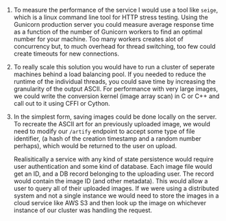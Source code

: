 1. To measure the performance of the service I would use a tool like
   `seige`, which is a linux command line tool for HTTP stress testing. Using the
   Gunicorn production server you could measure average response
   time as a function of the number of Gunicorn workers to find an optimal
   number for your machine. Too many workers creates alot of concurrency but,
   to much overhead for thread switching, too few could create timeouts for new connections.

2. To really scale this solution you would have to run a cluster of seperate
   machines behind a load balancing pool.
   If you needed to reduce the runtime of the individual threads, you could
   save time by increasing the granularity of the output ASCII. For performance
   with very large images, we could write the conversion kernel (image array
   scan) in C or C++ and call out to it using CFFI or Cython.

3. In the simplest form, saving images could be done locally on the server.
   To recreate the ASCII art for an previously uploaded image, we would need
   to modify our `/artify` endpoint to accept some type of file identifier,
   (a hash of the creation timestamp and a random number perhaps), which would
   be returned to the user on upload.

   Realisitically a service with any kind of state persistence would require
   user authentication and some kind of database. Each image file would get
   an ID, and a DB record belonging to the uploading user. The record would
   contain the image ID (and other metadata). This would allow a user to query
   all of their uploaded images. If we were using a distributed system and not a single
   instance we would need to store the images in a cloud service like AWS S3
   and then look up the image on whichever instance of our cluster was handling
   the request.


